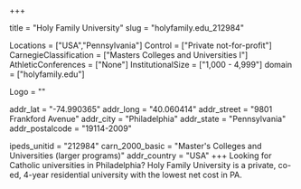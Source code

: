 
+++

title = "Holy Family University"
slug = "holyfamily.edu_212984"

Locations = ["USA","Pennsylvania"]
Control = ["Private not-for-profit"]
CarnegieClassification = ["Masters Colleges and Universities I"]
AthleticConferences = ["None"]
InstitutionalSize = ["1,000 - 4,999"]
domain = ["holyfamily.edu"]

Logo = ""

addr_lat = "-74.990365"
addr_long = "40.060414"
addr_street = "9801 Frankford Avenue"
addr_city = "Philadelphia"
addr_state = "Pennsylvania"
addr_postalcode = "19114-2009"

ipeds_unitid = "212984"
carn_2000_basic = "Master's Colleges and Universities (larger programs)"
addr_country = "USA"
+++
    Looking for Catholic universities in Philadelphia? Holy Family University is a private, co-ed, 4-year residential university with the lowest net cost in PA.
